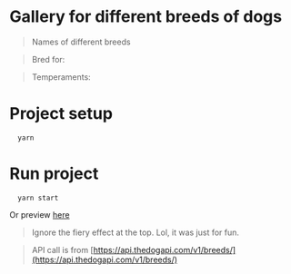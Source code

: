 # Gallery for different breeds of dogs

> Names of different breeds

> Bred for:

> Temperaments: 

# Project setup
```
  yarn
```
# Run project
```
  yarn start
```
Or preview [here](https://doglery.netlify.app/)

> Ignore the fiery effect at the top. Lol, it was just for fun.

> API call is from [https://api.thedogapi.com/v1/breeds/](https://api.thedogapi.com/v1/breeds/)